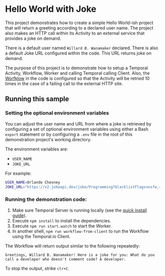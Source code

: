 # Hello World with Joke
This project demonstrates how to create a simple Hello World-ish project that will return a greeting according to a declared user name. The project also makes an HTTP call within its Activity to an external service that provides a joke on demand.

There is a default user named `Willard B. Wanamaker` declared. There is also a default Joke URL configured within the code. This URL returns joke on demand.

The purpose of this project is to demonstrate how to setup a Temporal Activity, Workflow, Worker and calling Temporal calling Client. Also, the [Worfklow](https://github.com/reselbob/temporal-hello-world-with-joke/blob/main/src/workflows.ts) in the code is configured so that the Activity will be retried 10 times in the case of a failing call to the external HTTP site. 

## Running this sample

### Setting the optional environment variables

You can adjust the user name and URL from where a joke is retrieved by configuring a set of optional environment variables using either a Bash `export` statement or by configuring a `.env` file in the root of this demonstration project's working directory.

The environment variables are:

* `USER_NAME`
* `JOKE_URL`

For example: 

```bash
USER_NAME=Orlando Chesney
JOKE_URL="https://v2.jokeapi.dev/joke/Programming?blacklistFlags=nsfw,religious,political,racist,sexist,explicit&type=twopart
```

### Running the demonstration code:

1. Make sure Temporal Server is running locally (see the [quick install guide](https://docs.temporal.io/server/quick-install/)).
2. Execute `npm install` to install the dependencies.
3. Execute `npm run start.watch` to start the Worker.
4. In another shell, `npm run workflow-from-client` to run the Workflow using the Temporal.io Client.

The Workflow will return output similar to the following repeatedly: 

`Greetings, Willard B. Wanamaker! Here is a joke for you: What do you call a developer who doesn't comment code? A developer.`

To stop the output, strike `ctr+C`.

